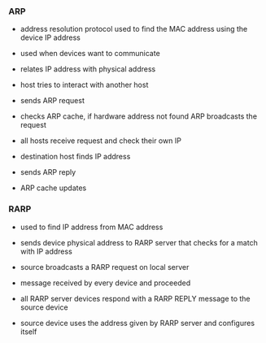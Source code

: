 ### ARP
- address resolution protocol used to find the MAC address using the device IP address
- used when devices want to communicate
- relates IP address with physical address

- host tries to interact with another host
- sends ARP request
- checks ARP cache, if hardware address not found ARP broadcasts the request
- all hosts receive request and check their own IP
- destination host finds IP address
- sends ARP reply
- ARP cache updates


### RARP
- used to find IP address from MAC address
- sends device physical address to RARP server that checks for a match with IP address

- source broadcasts a RARP request on local server
- message received by every device and proceeded
- all RARP server devices respond with a RARP REPLY message to the source device
- source device uses the address given by RARP server and configures itself